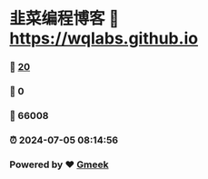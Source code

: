 # 韭菜编程博客 :link: https://wqlabs.github.io 
### :page_facing_up: [20](https://wqlabs.github.io/tag.html) 
### :speech_balloon: 0 
### :hibiscus: 66008 
### :alarm_clock: 2024-07-05 08:14:56 
### Powered by :heart: [Gmeek](https://github.com/Meekdai/Gmeek)

